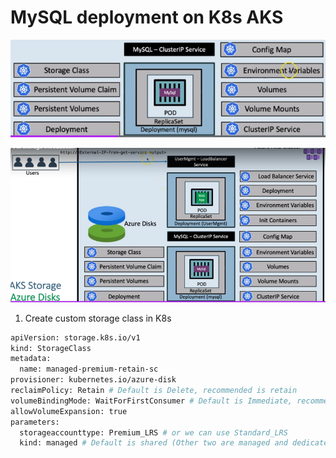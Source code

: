 # MySQL deployment on K8s AKS
![](Pasted%20image%2020220705002253.png)

![](Pasted%20image%2020220705002517.png)

1. Create custom storage class in K8s
```sh
apiVersion: storage.k8s.io/v1
kind: StorageClass
metadata:
  name: managed-premium-retain-sc
provisioner: kubernetes.io/azure-disk
reclaimPolicy: Retain # Default is Delete, recommended is retain
volumeBindingMode: WaitForFirstConsumer # Default is Immediate, recommended is WaitForFirstConsumer
allowVolumeExpansion: true
parameters:
  storageaccounttype: Premium_LRS # or we can use Standard_LRS
  kind: managed # Default is shared (Other two are managed and dedicated)
```
